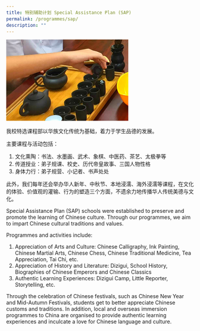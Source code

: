 ```yaml
---
title: 特别辅助计划 Special Assistance Plan (SAP)
permalink: /programmes/sap/
description: ""
---
```

<img src="/images/program-sap-2.jpeg" 
     style="width:65%">

我校特选课程部以华族文化传统为基础，着力于学生品德的发展。  

主要课程与活动包括：

1.  文化熏陶：书法、水墨画、武术、象棋、中医药、茶艺、太极拳等
2.  传道授业：弟子规课、校史、历代帝皇故事、三国人物性格
3.  身体力行：弟子规营、小记者、书声处处

  

此外，我们每年还会举办华人新年、中秋节、本地浸濡、海外浸濡等课程，在文化的体验、价值观的灌输、行为的塑造三个方面，不遗余力地传播华人传统美德与文化。

  

Special Assistance Plan (SAP) schools were established to preserve and promote the learning of Chinese culture. Through our programmes, we aim to impart Chinese cultural traditions and values.  
  
Programmes and activities include:  

1.  Appreciation of Arts and Culture: Chinese Calligraphy, Ink Painting, Chinese Martial Arts, Chinese Chess, Chinese Traditional Medicine, Tea Appreciation, Tai Chi, etc.
2.  Appreciation of History and Literature: Dizigui, School History, Biographies of Chinese Emperors and Chinese Classics
3.  Authentic Learning Experiences: Dizigui Camp, Little Reporter, Storytelling, etc.

  
Through the celebration of Chinese festivals, such as Chinese New Year and Mid-Autumn Festivals, students get to better appreciate Chinese customs and traditions. In addition, local and overseas immersion programmes to China are organised to provide authentic learning experiences and inculcate a love for Chinese language and culture.